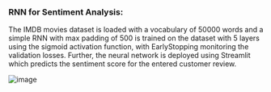 ### RNN for Sentiment Analysis:
The IMDB movies dataset is loaded with a vocabulary of 50000 words and a simple RNN with max padding of 500 is trained on the dataset with 5 layers using the sigmoid activation function, with EarlyStopping monitoring the validation losses. Further, the neural network is deployed using Streamlit which predicts the sentiment score for the entered customer review.

![image](https://github.com/user-attachments/assets/fb987df2-a66a-4983-9117-b77beb66b5fb)
